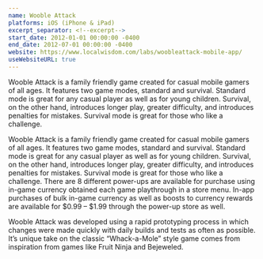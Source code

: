 ```yaml
---
name: Wooble Attack
platforms: iOS (iPhone & iPad)
excerpt_separator: <!--excerpt-->
start_date: 2012-01-01 00:00:00 -0400
end_date: 2012-07-01 00:00:00 -0400
website: https://www.localwisdom.com/labs/woobleattack-mobile-app/
useWebsiteURL: true
---
```


Wooble Attack is a family friendly game created for casual mobile gamers of all ages. It features two game modes, standard and survival. Standard mode is great for any casual player as well as for young children. Survival, on the other hand, introduces longer play, greater difficulty, and introduces penalties for mistakes. Survival mode is great for those who like a challenge.

<!--excerpt-->

Wooble Attack is a family friendly game created for casual mobile gamers of all ages. It features two game modes, standard and survival. Standard mode is great for any casual player as well as for young children. Survival, on the other hand, introduces longer play, greater difficulty, and introduces penalties for mistakes. Survival mode is great for those who like a challenge. There are 8 different power-ups are available for purchase using in-game currency obtained each game playthrough in a store menu. In-app purchases of bulk in-game currency as well as boosts to currency rewards are available for $0.99 – $1.99 through the power-up store as well.

Wooble Attack was developed using a rapid prototyping process in which changes were made quickly with daily builds and tests as often as possible. It’s unique take on the classic “Whack-a-Mole” style game comes from inspiration from games like Fruit Ninja and Bejeweled.

